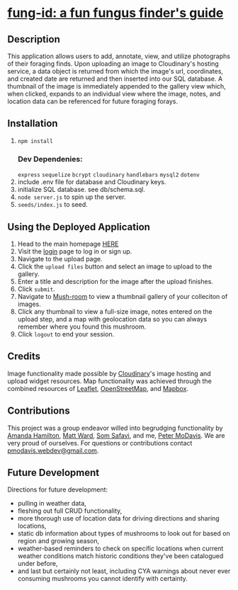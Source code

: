 # [fung-id: a fun fungus finder's guide](https://fung-id-final.herokuapp.com/)
## Description
This application allows users to add, annotate, view, and utilize photographs of their foraging finds. Upon uploading an image to Cloudinary's hosting service, a data object is returned from which the image's url, coordinates, and created date are returned and then inserted into our SQL database. A thumbnail of the image is immediately appended to the gallery view which, when clicked, expands to an individual view where the image, notes, and location data can be referenced for future foraging forays. 
## Installation
1. ```npm install ```
    ### Dev Dependenies:
    ``express``
    ```sequelize```
    ```bcrypt```
    ```cloudinary```
    ```handlebars```
    ```mysql2```
    ```dotenv```
2. include .env file for database and Cloudinary keys. 
3. initialize SQL database. see db/schema.sql.
4. ```node server.js``` to spin up the server. 
5. ```seeds/index.js``` to seed.
## Using the Deployed Application
1. Head to the main homepage [HERE](https://fung-id-final.herokuapp.com/)
2. Visit the [login](https://fung-id-final.herokuapp.com/login) page to log in or sign up.
3. Navigate to the upload page. 
4. Click the ```upload files``` button and select an image to upload to the gallery. 
5. Enter a title and description for the image after the upload finishes. 
6. Click ```submit```. 
7. Navigate to [Mush-room](https://fung-id-final.herokuapp.com/mush-room) to view a thumbnail gallery of your colleciton of images. 
8. Click any thumbnail to view a full-size image, notes entered on the upload step, and a map with geolocation data so you can always remember where you found this mushroom. 
8. Click ```logout``` to end your session. 
## Credits
Image functionality made possible by [Cloudinary](https://cloudinary.com/documentation/image_upload_api_reference)'s image hosting and upload widget resources. 
Map functionality was achieved through the combined resources of [Leaflet](https://leafletjs.com/), [OpenStreetMap](https://www.openstreetmap.org/#map=5/38.007/-95.844), and [Mapbox](https://www.mapbox.com/). 
## Contributions
This project was a group endeavor willed into begrudging functionality by
[Amanda Hamilton](https://github.com/polysnacktyl), [Matt Ward](https://github.com/mattrward1030), [Som Safavi](https://github.com/somisalami12), and me,  [Peter MoDavis](https://github.com/PeterMoDavis). We are very proud of ourselves. 
For questions or contributions contact pmodavis.webdev@gmail.com.
## Future Development
Directions for future development: 
- pulling in weather data,
- fleshing out full CRUD functionality,
- more thorough use of location data for driving directions and sharing locations,
- static db information about types of mushrooms to look out for based on region and growing season, 
- weather-based reminders to check on specific locations when current weather conditions match historic conditions they've been catalogued under before, 
- and last but certainly not least, including CYA warnings about never ever consuming mushrooms you cannot identify with certainty. 
